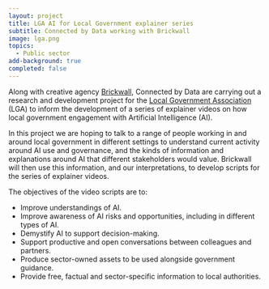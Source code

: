 ```yaml
---
layout: project
title: LGA AI for Local Government explainer series
subtitle: Connected by Data working with Brickwall
image: lga.png
topics:
  - Public sector
add-background: true
completed: false
---
```

Along with creative agency [Brickwall](https://brickwall.uk.com/), Connected by Data are carrying out a research and development project for the [Local Government Association](https://www.local.gov.uk/) (LGA) to inform the development of a series of explainer videos on how local government engagement with Artificial Intelligence (AI). 

<!--more-->

In this project we are hoping to talk to a range of people working in and around local government in different settings to understand current activity around AI use and governance, and the kinds of information and explanations around AI that different stakeholders would value.  Brickwall will then use this information, and our interpretations, to develop scripts for the series of explainer videos.

The objectives of the video scripts are to: 
* Improve understandings of AI.
* Improve awareness of AI risks and opportunities, including in different types of AI.
* Demystify AI to support decision-making.
* Support productive and open conversations between colleagues and partners.
* Produce sector-owned assets to be used alongside government guidance.
* Provide free, factual and sector-specific information to local authorities.